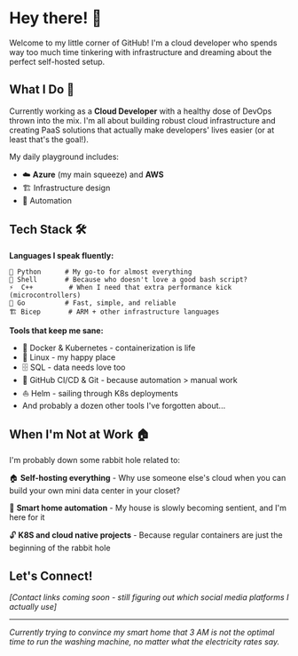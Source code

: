# Hey there! 👋

Welcome to my little corner of GitHub! I'm a cloud developer who spends way too much time tinkering with infrastructure and dreaming about the perfect self-hosted setup.

## What I Do 💼

Currently working as a **Cloud Developer** with a healthy dose of DevOps thrown into the mix. I'm all about building robust cloud infrastructure and creating PaaS solutions that actually make developers' lives easier (or at least that's the goal!).

My daily playground includes:
- ☁️ **Azure** (my main squeeze) and **AWS** 
- 🏗️ Infrastructure design
- 🚀 Automation

## Tech Stack 🛠️

**Languages I speak fluently:**
```
🐍 Python      # My go-to for almost everything
🐚 Shell       # Because who doesn't love a good bash script?
⚡  C++         # When I need that extra performance kick (microcontrollers)
🐹 Go          # Fast, simple, and reliable
🏗️ Bicep       # ARM + other infrastructure languages
```

**Tools that keep me sane:**
- 🐳 Docker & Kubernetes - containerization is life
- 🐧 Linux - my happy place
- 🗄️ SQL - data needs love too
- 🔄 GitHub CI/CD & Git - because automation > manual work
- ⛵ Helm - sailing through K8s deployments
- And probably a dozen other tools I've forgotten about...

## When I'm Not at Work 🏠

I'm probably down some rabbit hole related to:

🏠 **Self-hosting everything** - Why use someone else's cloud when you can build your own mini data center in your closet?

🤖 **Smart home automation** - My house is slowly becoming sentient, and I'm here for it

🔓 **K8S and cloud native projects** - Because regular containers are just the beginning of the rabbit hole

## Let's Connect! 

*[Contact links coming soon - still figuring out which social media platforms I actually use]*

---

*Currently trying to convince my smart home that 3 AM is not the optimal time to run the washing machine, no matter what the electricity rates say.*
